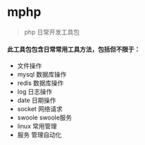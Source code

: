 # mphp
> php 日常开发工具包

#### 此工具包包含日常常用工具方法，包括但不限于：
* 文件操作
* mysql 数据库操作
* redis 数据库操作
* log 日志操作
* date 日期操作
* socket 网络请求
* swoole swoole服务
* linux 常用管理
* 服务 管理自动化
